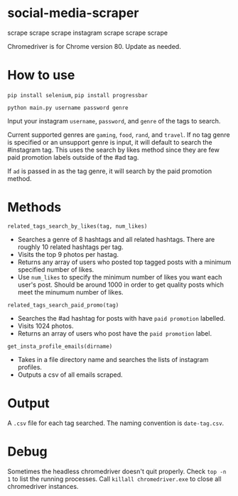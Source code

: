 # social-media-scraper
scrape scrape scrape instagram scrape scrape scrape

Chromedriver is for Chrome version 80. Update as needed. 

# How to use

`pip install selenium`, `pip install progressbar`

`python main.py username password genre`

Input your instagram `username`, `password`, and `genre` of the tags to search. 

Current supported genres are `gaming`, `food`, `rand`, and `travel`. If no tag genre is specified or an unsupport genre is input, it will default to search the #instagram tag. This uses the search by likes method since they are few paid promotion labels outside of the #ad tag. 

If `ad` is passed in as the tag genre, it will search by the paid promotion method. 

# Methods 


`related_tags_search_by_likes(tag, num_likes)`

 * Searches a genre of 8 hashtags and all related hashtags. There are roughly 10 related hashtags per tag. 
 * Visits the top 9 photos per hastag. 
 * Returns any array of users who posted top tagged posts with a minimum specified number of likes. 
 * Use `num_likes` to specify the minimum number of likes you want each user's post. Should be around 1000 in order to get quality posts which meet the minumum number of likes. 


 `related_tags_search_paid_promo(tag)`

 * Searches the #ad hashtag for posts with have `paid promotion` labelled. 
 * Visits 1024 photos. 
 * Returns an array of users who post have the `paid promotion` label. 


 `get_insta_profile_emails(dirname)`

  * Takes in a file directory name and searches the lists of instagram profiles. 
  * Outputs a csv of all emails scraped. 


# Output 

A `.csv` file for each tag searched. The naming convention is `date-tag.csv`. 


# Debug 

Sometimes the headless chromedriver doesn't quit properly. Check `top -n 1` to list the running processes. Call `killall chromedriver.exe` to close all chromedriver instances. 